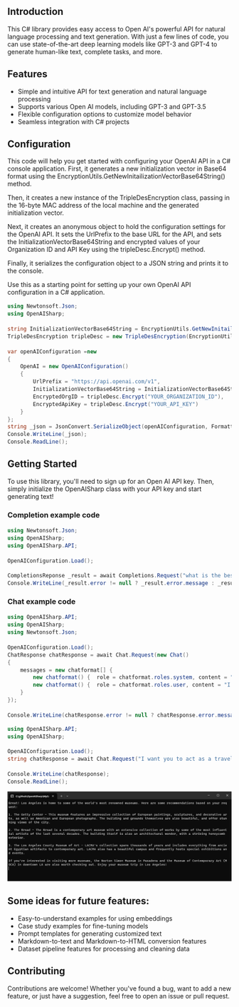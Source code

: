 


## Introduction
This C# library provides easy access to Open AI's powerful API for natural language processing and text generation. With just a few lines of code, you can use state-of-the-art deep learning models like GPT-3 and GPT-4 to generate human-like text, complete tasks, and more.

## Features
* Simple and intuitive API for text generation and natural language processing
* Supports various Open AI models, including GPT-3 and GPT-3.5
* Flexible configuration options to customize model behavior
* Seamless integration with C# projects

## Configuration

This code will help you get started with configuring your OpenAI API in a C# console application. First, it generates a new initialization vector in Base64 format using the EncryptionUtils.GetNewInitailizationVectorBase64String() method.

Then, it creates a new instance of the TripleDesEncryption class, passing in the 16-byte MAC address of the local machine and the generated initialization vector.

Next, it creates an anonymous object to hold the configuration settings for the OpenAI API. It sets the UrlPrefix to the base URL for the API, and sets the InitializationVectorBase64String and encrypted values of your Organization ID and API Key using the tripleDesc.Encrypt() method.

Finally, it serializes the configuration object to a JSON string and prints it to the console.

Use this as a starting point for setting up your own OpenAI API configuration in a C# application.

``` csharp
using Newtonsoft.Json;
using OpenAISharp;

string InitializationVectorBase64String = EncryptionUtils.GetNewInitailizationVectorBase64String();
TripleDesEncryption tripleDesc = new TripleDesEncryption(EncryptionUtils.GetMacAddress16BytesFormat(), InitializationVectorBase64String);

var openAIConfiguration =new
{
    OpenAI = new OpenAIConfiguration()
    {
        UrlPrefix = "https://api.openai.com/v1",
        InitializationVectorBase64String = InitializationVectorBase64String,
        EncryptedOrgID = tripleDesc.Encrypt("YOUR_ORGANIZATION_ID"),
        EncryptedApiKey = tripleDesc.Encrypt("YOUR_API_KEY")
    }
};
string _json = JsonConvert.SerializeObject(openAIConfiguration, Formatting.Indented);
Console.WriteLine(_json);
Console.ReadLine(); 
```


## Getting Started
To use this library, you'll need to sign up for an Open AI API key. Then, simply initialize the OpenAISharp class with your API key and start generating text!
### Completion example code
``` csharp
using Newtonsoft.Json;
using OpenAISharp;
using OpenAISharp.API;

OpenAIConfiguration.Load();

CompletionsReponse _result = await Completions.Request("what is the best foods for a red wine?");
Console.WriteLine(_result.error != null ? _result.error.message : _result.choices[0].text);
```
### Chat example code
``` csharp
using OpenAISharp.API;
using OpenAISharp;
using Newtonsoft.Json;

OpenAIConfiguration.Load();
ChatResponse chatResponse = await Chat.Request(new Chat()
{
    messages = new chatformat[] {
        new chatformat() {  role = chatformat.roles.system, content = "You are a pet behaviorist." },
        new chatformat() {  role = chatformat.roles.user, content = "I have an aggressive German Shepherd who needs help managing its aggression." }
    }
});

Console.WriteLine(chatResponse.error != null ? chatResponse.error.message : JsonConvert.SerializeObject(chatResponse.choices));
```
``` csharp
using OpenAISharp.API;
using OpenAISharp;

OpenAIConfiguration.Load();
string chatResponse = await Chat.Request("I want you to act as a travel guide. I will write you my location and you will suggest a place to visit near my location. In some cases, I will also give you the type of places I will visit. You will also suggest me places of similar type that are close to my first location. My first suggestion request is \"I am in Los angeles and I want to visit only museums.\"");

Console.WriteLine(chatResponse);
Console.ReadLine();
```
![Response of Chat.Request](screenshots/response.png)

## Some ideas for future features:

* Easy-to-understand examples for using embeddings
* Case study examples for fine-tuning models
* Prompt templates for generating customized text
* Markdown-to-text and Markdown-to-HTML conversion features
* Dataset pipeline features for processing and cleaning data

## Contributing
Contributions are welcome! Whether you've found a bug, want to add a new feature, or just have a suggestion, feel free to open an issue or pull request.